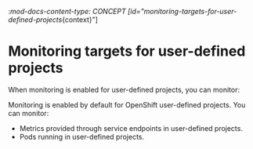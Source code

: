 :_mod-docs-content-type: CONCEPT
[id="monitoring-targets-for-user-defined-projects_{context}"]
# Monitoring targets for user-defined projects


When monitoring is enabled for user-defined projects, you can monitor:



Monitoring is enabled by default for OpenShift user-defined projects. You can monitor:


* Metrics provided through service endpoints in user-defined projects.
* Pods running in user-defined projects.
